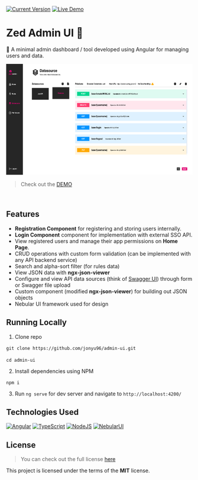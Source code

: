 [![Current Version](https://img.shields.io/badge/version-1.0.0-ea0a8e.svg?label=Version&style=flat-square)](https://github.com/jonyu96/admin-ui) [![Live Demo](https://img.shields.io/badge/demo-online-green.svg?label=Demo&style=flat-square)](https://zed-admin-ui.herokuapp.com)

# Zed Admin UI 🤖

🤖 A minimal admin dashboard / tool developed using Angular for managing users and data.<br>

<img src="./images/screenshot.png?raw=true" height="300"> <br>

> Check out the [DEMO](https://zed-admin-ui.herokuapp.com/)

<br>

## Features

- **Registration Component** for registering and storing users internally.
- **Login Component** component for implementation with external SSO API. 
- View registered users and manage their app permissions on **Home Page**.
- CRUD operations with custom form validation (can be implemented with any API backend service)
- Search and alpha-sort filter (for rules data)
- View JSON data with **ngx-json-viewer**
- Configure and view API data sources (think of [Swagger UI](https://petstore.swagger.io)) through form or Swagger file upload
- Custom component (modified **ngx-json-viewer**) for building out JSON objects
- Nebular UI framework used for design

## Running Locally

1. Clone repo
```
git clone https://github.com/jonyu96/admin-ui.git

cd admin-ui
```
2. Install dependencies using NPM
```
npm i 
```
3. Run `ng serve` for dev server and navigate to `http://localhost:4200/`

## Technologies Used

[![Angular](https://img.shields.io/badge/angular-%23DD0031.svg?style=for-the-badge&logo=angular&logoColor=white)](https://angular.io)
[![TypeScript](https://img.shields.io/badge/typescript-%23007ACC.svg?style=for-the-badge&logo=typescript&logoColor=white)](https://www.typescriptlang.org)
[![NodeJS](https://img.shields.io/badge/node.js-6DA55F?style=for-the-badge&logo=node.js&logoColor=white)](https://nodejs.org/en/)
[![NebularUI](https://img.shields.io/badge/nebular-3366ff.svg?style=for-the-badge&logo=nebular&logoColor=white)](https://akveo.github.io/nebular/)

## License

>You can check out the full license [here](https://github.com/jonyu96/admin-ui/blob/master/LICENSE.MD)

This project is licensed under the terms of the **MIT** license.